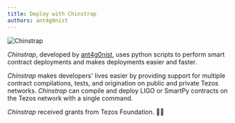 ```yaml
---
title: Deploy with Chinstrap
authors: ant4g0nist
---
```


![Chinstrap](/img/logo.png)

*Chinstrap*, developed by [ant4g0nist](https://twitter.com/ant4g0nist), uses python scripts to perform smart contract deployments and makes deployments easier and faster.


*Chinstrap* makes developers' lives easier by providing support for multiple contract compilations, tests, and origination on public and private Tezos networks. *Chinstrap* can compile and deploy LIGO or SmartPy contracts on the Tezos network with a single command.

*Chinstrap* received grants from Tezos Foundation. :confetti_ball::confetti_ball:
